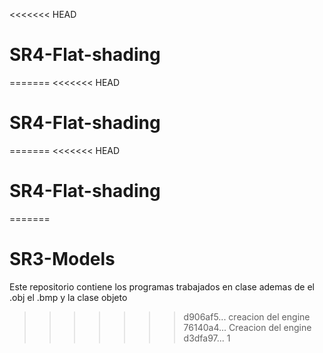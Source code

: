 <<<<<<< HEAD
# SR4-Flat-shading
=======
<<<<<<< HEAD
# SR4-Flat-shading
=======
<<<<<<< HEAD
# SR4-Flat-shading
=======
# SR3-Models
Este repositorio contiene los programas trabajados en clase ademas de el .obj el .bmp y la clase objeto
>>>>>>> d906af5... creacion del engine
>>>>>>> 76140a4... Creacion del engine
>>>>>>> d3dfa97... 1
